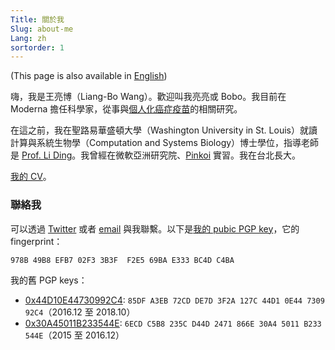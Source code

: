```yaml
---
Title: 關於我
Slug: about-me
Lang: zh
sortorder: 1
---
```


(This page is also available in [English](./))

嗨，我是王亮博（Liang-Bo Wang）。歡迎叫我亮亮或 Bobo。我目前在 Moderna 擔任科學家，從事與[個人化癌症疫苗][INT]的相關研究。

在這之前，我在聖路易華盛頓大學（Washington University in St. Louis）就讀計算與系統生物學（Computation and Systems Biology）博士學位，指導老師是 [Prof. Li Ding][dinglab]。我曾經在微軟亞洲研究院、[Pinkoi] 實習。我在台北長大。

[我的 CV](/CV.pdf)。

[INT]: https://en.wikipedia.org/wiki/MRNA-4157/V940
[dinglab]: http://dinglab.wustl.edu/
[Pinkoi]: http://www.pinkoi.com/


### 聯絡我
可以透過 [Twitter] 或者 [email] 與我聯繫。以下是[我的 pubic PGP key](/0x69BAE333BC4DC4BA.pub.asc)，它的 fingerprint：

```
978B 49B8 EFB7 02F3 3B3F  F2E5 69BA E333 BC4D C4BA
```

[Twitter]: https://twitter.com/lbwang2
[email]: mailto:me+blog@liang2.tw

我的舊 PGP keys：

- [0x44D10E44730992C4](/730992C4.pub.asc): `85DF A3EB 72CD DE7D 3F2A 127C 44D1 0E44 7309 92C4`（2016.12 至 2018.10）
- [0x30A45011B233544E](/B233544E.pub.asc): `6ECD C5B8 235C D44D 2471 866E 30A4 5011 B233 544E`（2015 至 2016.12）

